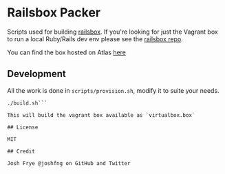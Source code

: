 # Railsbox Packer

Scripts used for building [railsbox](https://github.com/joshfng/railsbox). If you're looking for just the Vagrant box to run a local Ruby/Rails dev env please see the [railsbox repo](https://github.com/joshfng/railsbox).

You can find the box hosted on Atlas [here](https://atlas.hashicorp.com/joshfng/boxes/railsbox/)

## Development
All the work is done in `scripts/provision.sh`, modify it to suite your needs.
```shell
./build.sh```

This will build the vagrant box available as `virtualbox.box`

## License

MIT

## Credit

Josh Frye @joshfng on GitHub and Twitter

